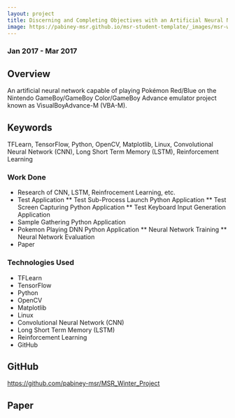 ```yaml
---
layout: project
title: Discerning and Completing Objectives with an Artificial Neural Network in a Semi-Stochastic Environment
image: https://pabiney-msr.github.io/msr-student-template/_images/msr-winter-project.jpg
---
```

### Jan 2017 - Mar 2017

## Overview
An artificial neural network capable of playing Pokémon Red/Blue on the Nintendo GameBoy/GameBoy Color/GameBoy Advance emulator project known as VisualBoyAdvance-M (VBA-M).

## Keywords
TFLearn, TensorFlow, Python, OpenCV, Matplotlib, Linux, Convolutional Neural Network (CNN), Long Short Term Memory (LSTM), Reinforcement Learning

### Work Done
* Research of CNN, LSTM, Reinfrocement Learning, etc.
* Test Application
** Test Sub-Process Launch Python Application
** Test Screen Capturing Python Application
** Test Keyboard Input Generation Application
* Sample Gathering Python Application
* Pokemon Playing DNN Python Application
** Neural Network Training
** Neural Network Evaluation
* Paper

### Technologies Used
* TFLearn
* TensorFlow
* Python
* OpenCV
* Matplotlib
* Linux
* Convolutional Neural Network (CNN)
* Long Short Term Memory (LSTM)
* Reinforcement Learning
* GitHub

## GitHub
https://github.com/pabiney-msr/MSR_Winter_Project

## Paper
